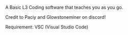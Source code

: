A Basic L3 Coding software that teaches you as you go.

Credit to Paciy and Glowstoneminer on discord!

Requirement: VSC (Visual Studio Code)

